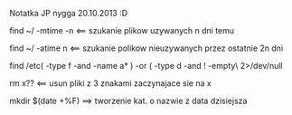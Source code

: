 Notatka JP nygga 20.10.2013 :D


find ~/ -mtime -n <== szukanie plikow uzywanych n dni temu

find ~/ -atime n <== szukanie polikow nieuzywanych przez ostatnie 2n dni

find /etc\( -type f -and -name a* \) -or \( -type d -and ! -empty\ 2>/dev/null

rm x?? <== usun pliki z 3 znakami zaczynajace sie na x


mkdir $(date +%F) ==> tworzenie kat. o nazwie z data dzisiejsza





